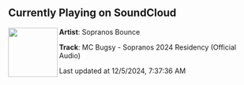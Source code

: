 ## Currently Playing on SoundCloud

[<img align="left" width="100" src="https://i1.sndcdn.com/artworks-mBr4azKUL14kXin1-tzSWLw-t500x500.jpg">](https://soundcloud.com/sopranosbounce/mc-bugsy-sopranos-2024-residency-official-audio)

**Artist**: Sopranos Bounce 

**Track**: MC Bugsy - Sopranos 2024 Residency (Official Audio)

Last updated at 12/5/2024, 7:37:36 AM
